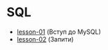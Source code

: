 # SQL

* [lesson-01](https://https://github.com/Jozroker/SQL/lesson-1)  (Вступ до MySQL)
* [lesson-02](https://https://github.com/Jozroker/SQL/lesson-2)  (Запити)
